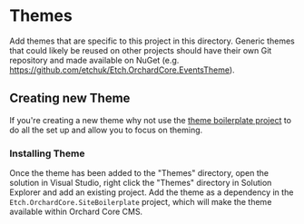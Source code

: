 # Themes

Add themes that are specific to this project in this directory. Generic themes that could likely be reused on other projects should have their own Git repository and made available on NuGet (e.g. https://github.com/etchuk/Etch.OrchardCore.EventsTheme).

## Creating new Theme

If you're creating a new theme why not use the [theme boilerplate project](https://github.com/etchuk/Etch.OrchardCore.ThemeBoilerplate) to do all the set up and allow you to focus on theming.

### Installing Theme

Once the theme has been added to the "Themes" directory, open the solution in Visual Studio, right click the "Themes" directory in Solution Explorer and add an existing project. Add the theme as a dependency in the `Etch.OrchardCore.SiteBoilerplate` project, which will make the theme available within Orchard Core CMS.
